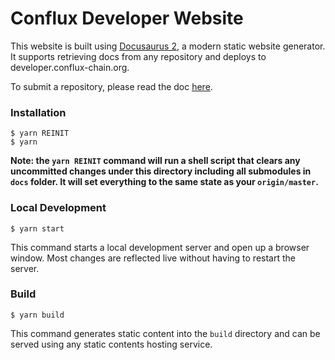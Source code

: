 # Conflux Developer Website

This website is built using [Docusaurus 2](https://v2.docusaurus.io/), a modern
static website generator. It supports retrieving docs from any repository and
deploys to developer.conflux-chain.org.  

To submit a repository, please read the doc [here](./docs/submit-a-repo.md).

### Installation

```
$ yarn REINIT
$ yarn
```

**Note: the `yarn REINIT` command will run a shell script that clears any
uncommitted changes under this directory including all submodules in `docs`
folder. It will set everything to the same state as your `origin/master`.** 

### Local Development

```
$ yarn start
```

This command starts a local development server and open up a browser window.
Most changes are reflected live without having to restart the server. 

### Build

```
$ yarn build
```

This command generates static content into the `build` directory and can be
served using any static contents hosting service. 
